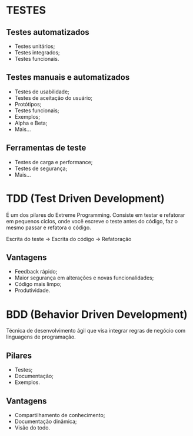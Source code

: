 # TESTES

## Testes automatizados

* Testes unitários;
* Testes integrados;
* Testes funcionais.

## Testes manuais e automatizados

* Testes de usabilidade;
* Testes de aceitação do usuário;
* Protótipos;
* Testes funcionais;
* Exemplos;
* Alpha e Beta;
* Mais...

## Ferramentas de teste

* Testes de carga e performance;
* Testes de segurança;
* Mais...

# TDD (Test Driven Development)

É um dos pilares do Extreme Programming. Consiste em testar e refatorar em pequenos ciclos,
onde você escreve o teste antes do código, faz o mesmo passar e refatora o código.

Escrita do teste -> Escrita do código -> Refatoração

## Vantagens

* Feedback rápido;
* Maior segurança em alterações e novas funcionalidades;
* Código mais limpo;
* Produtividade.

# BDD (Behavior Driven Development)

Técnica de desenvolvimento ágil que visa integrar regras de negócio com linguagens de programação.

## Pilares

* Testes;
* Documentação;
* Exemplos.

## Vantagens

* Compartilhamento de conhecimento;
* Documentação dinâmica;
* Visão do todo.